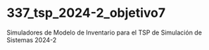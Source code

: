 # 337_tsp_2024-2_objetivo7
Simuladores de Modelo de Inventario para el TSP de Simulación de Sistemas 2024-2
